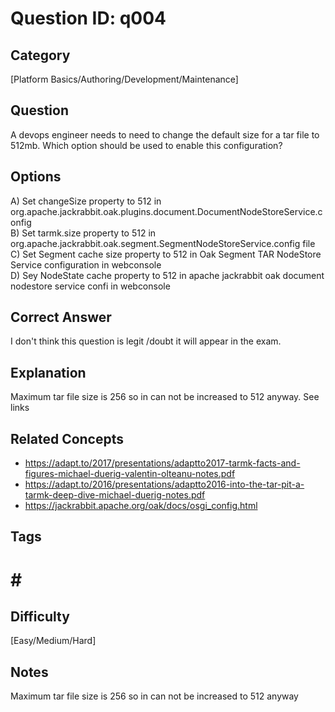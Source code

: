 # Question ID: q004

## Category
[Platform Basics/Authoring/Development/Maintenance]

## Question
A devops engineer needs to need to change the default size for a tar file to 512mb. Which option should be used to enable this configuration?

## Options
A) Set changeSize property to 512 in org.apache.jackrabbit.oak.plugins.document.DocumentNodeStoreService.config  <br /> 
B) Set tarmk.size property to 512 in org.apache.jackrabbit.oak.segment.SegmentNodeStoreService.config file  <br /> 
C) Set Segment cache size property to 512 in Oak Segment TAR NodeStore Service configuration in webconsole  <br /> 
D) Sey NodeState cache property to 512 in apache jackrabbit oak document nodestore service confi in webconsole  <br /> 

## Correct Answer
I don't think this question is legit /doubt it will appear in the exam.

## Explanation
Maximum tar file size is 256 so in can not be increased to 512 anyway. See links



## Related Concepts
- https://adapt.to/2017/presentations/adaptto2017-tarmk-facts-and-figures-michael-duerig-valentin-olteanu-notes.pdf
- https://adapt.to/2016/presentations/adaptto2016-into-the-tar-pit-a-tarmk-deep-dive-michael-duerig-notes.pdf 
- https://jackrabbit.apache.org/oak/docs/osgi_config.html

## Tags
# # #

## Difficulty
[Easy/Medium/Hard]

## Notes
Maximum tar file size is 256 so in can not be increased to 512 anyway
